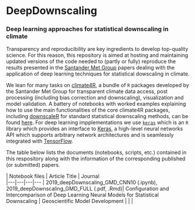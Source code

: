 # DeepDownscaling
### Deep learning approaches for statistical downscaling in climate

Transparency and reproducibility are key ingredients to develop top-quality science. For this reason, this repository is aimed at hosting and maintaining updated versions of the code needed to (partly or fully) reproduce the results presented in the [Santander Met Group](http://www.meteo.unican.es/en/view/publications) papers dealing with the application of deep learning techniques for statistical dowscaling in climate.

We lean for many tasks on [climate4R](https://github.com/SantanderMetGroup/climate4R), a bundle of `R` packages developed by the Santander Met Group for transparent climate data access, post processing (including bias correction and downscaling), visualization and model validation. A battery of notebooks with worked examples explaining how to use the main functionalities of the core climate4R packages, including [downscaleR](https://github.com/SantanderMetGroup/downscaleR) for standard statistical downscaling methods, can be found [here](https://github.com/SantanderMetGroup/notebooks).
For deep learning impplementations we use [`keras`](https://cran.r-project.org/web/packages/keras/index.html) which is an `R` library which provides an interface to [Keras](https://keras.io), a high-level neural networks API which supports arbitrary network architectures and is seamlessly integrated with [TensorFlow](https://www.tensorflow.org).

The table below lists the documents (notebooks, scripts, etc.) contained in this respository along with the information of the corresponding published (or submitted) papers.
 
| Notebook files  | Article Title | Journal  	
|---|---|---|---
| 2019_deepDownscaling_GMD_CNN10 (.ipynb), 2019_deepDownscaling_GMD_FULL (.pdf, .Rmd)| Configuration and Intercomparison of Deep Learning Neural Models for Statistical Downscaling | Geoscientific Model Development 
|  |  |  
